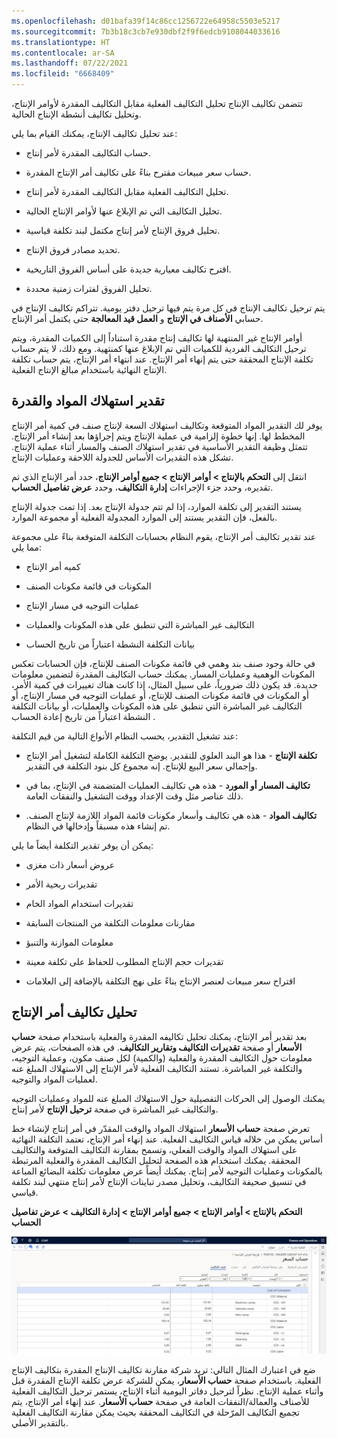 ```yaml
---
ms.openlocfilehash: d01bafa39f14c86cc1256722e64958c5503e5217
ms.sourcegitcommit: 7b3b18c3cb7e930dbf2f9f6edcb9108044033616
ms.translationtype: HT
ms.contentlocale: ar-SA
ms.lasthandoff: 07/22/2021
ms.locfileid: "6668409"
---
```

تتضمن تكاليف الإنتاج تحليل التكاليف الفعلية مقابل التكاليف المقدرة لأوامر الإنتاج، وتحليل تكاليف أنشطة الإنتاج الحالية.

عند تحليل تكاليف الإنتاج، يمكنك القيام بما يلي:

-   حساب التكاليف المقدرة لأمر إنتاج.

-   حساب سعر مبيعات مقترح بناءً على تكاليف أمر الإنتاج المقدرة.

-   تحليل التكاليف الفعلية مقابل التكاليف المقدرة لأمر إنتاج.

-   تحليل التكاليف التي تم الإبلاغ عنها لأوامر الإنتاج الحالية.

-   تحليل فروق الإنتاج لأمر إنتاج مكتمل لبند تكلفة قياسية.

-   تحديد مصادر فروق الإنتاج.

-   اقترح تكاليف معيارية جديدة على أساس الفروق التاريخية.

-   تحليل الفروق لفترات زمنية محددة.

يتم ترحيل تكاليف الإنتاج في كل مرة يتم فيها ترحيل دفتر يومية. تتراكم تكاليف الإنتاج في حسابي **الأصناف في الإنتاج** و **العمل قيد المعالجة** حتى يكتمل أمر الإنتاج.

أوامر الإنتاج غير المنتهية لها تكاليف إنتاج مقدرة استناداً إلى الكميات المقدرة، ويتم ترحيل التكاليف الفردية للكميات التي تم الإبلاغ عنها كمنتهية. ومع ذلك، لا يتم حساب تكلفة الإنتاج المحققة حتى يتم إنهاء أمر الإنتاج. عند انتهاء أمر الإنتاج، يتم حساب تكلفة الإنتاج النهائية باستخدام مبالغ الإنتاج الفعلية.

## <a name="estimate-material-and-capacity-consumption"></a>تقدير استهلاك المواد والقدرة

يوفر لك التقدير المواد المتوقعة وتكاليف استهلاك السعة لإنتاج صنف في كمية أمر الإنتاج المخطط لها. إنها خطوة إلزامية في عملية الإنتاج ويتم إجراؤها بعد إنشاء أمر الإنتاج. تتمثل وظيفة التقدير الأساسية في تقدير استهلاك الصنف والمسار أثناء عملية الإنتاج. تشكل هذه التقديرات الأساس للجدولة اللاحقة وعمليات الإنتاج.

انتقل إلى **التحكم بالإنتاج > أوامر الإنتاج > جميع أوامر الإنتاج**، حدد أمر الإنتاج الذي تم تقديره، وحدد جزء الإجراءات **إدارة التكاليف**، وحدد **عرض تفاصيل الحساب**.

يستند التقدير إلى تكلفة الموارد، إذا لم تتم جدولة الإنتاج بعد. إذا تمت جدولة الإنتاج بالفعل، فإن التقدير يستند إلى الموارد المجدولة الفعلية أو مجموعة الموارد. 

عند تقدير تكاليف أمر الإنتاج، يقوم النظام بحسابات التكلفة المتوقعة بناءً على مجموعة مما يلي:

-   كميه أمر الإنتاج

-   المكونات في قائمة مكونات الصنف

-   عمليات التوجيه في مسار الإنتاج

-   التكاليف غير المباشرة التي تنطبق على هذه المكونات والعمليات

-   بيانات التكلفة النشطة اعتباراً من تاريخ الحساب

في حالة وجود صنف بند وهمي في قائمة مكونات الصنف للإنتاج، فإن الحسابات تعكس المكونات الوهمية وعمليات المسار. يمكنك حساب التكاليف المقدرة لتضمين معلومات جديدة. قد يكون ذلك ضرورياً، على سبيل المثال، إذا كانت هناك تغييرات في كمية الأمر، أو المكونات في قائمة مكونات الصنف للإنتاج، أو عمليات التوجيه في مسار الإنتاج، أو التكاليف غير المباشرة التي تنطبق على هذه المكونات والعمليات، أو بيانات التكلفة النشطة اعتباراً من تاريخ إعادة الحساب .

عند تشغيل التقدير، يحسب النظام الأنواع التالية من قيم التكلفة:

-   **تكلفة الإنتاج** - هذا هو البند العلوي للتقدير. يوضح التكلفة الكاملة لتشغيل أمر الإنتاج وإجمالي سعر البيع للإنتاج. إنه مجموع كل بنود التكلفة في التقدير.

-   **تكاليف المسار أو المورد** - هذه هي تكاليف العمليات المتضمنة في الإنتاج، بما في ذلك عناصر مثل وقت الإعداد ووقت التشغيل والنفقات العامة.

-   **تكاليف المواد** - هذه هي تكاليف وأسعار مكونات قائمة المواد اللازمة لإنتاج الصنف. تم إنشاء هذه مسبقاً وإدخالها في النظام.


يمكن أن يوفر تقدير التكلفة أيضاً ما يلي:

-   عروض أسعار ذات مغزى

-   تقديرات ربحية الأمر

-   تقديرات استخدام المواد الخام

-   مقارنات معلومات التكلفة من المنتجات السابقة

-   معلومات الموازنة والتنبؤ

-   تقديرات حجم الإنتاج المطلوب للحفاظ على تكلفة معينة

-   اقتراح سعر مبيعات لعنصر الإنتاج بناءً على نهج التكلفة بالإضافة إلى العلامات

## <a name="analyzing-production-order-costs"></a>تحليل تكاليف أمر الإنتاج

بعد تقدير أمر الإنتاج، يمكنك تحليل تكاليفه المقدرة والفعلية باستخدام صفحة **حساب الأسعار** أو صفحة **تقديرات التكاليف وتقارير التكاليف**. في هذه الصفحات، يتم عرض معلومات حول التكاليف المقدرة والفعلية (والكمية) لكل صنف مكون، وعملية التوجيه، والتكلفة غير المباشرة. تستند التكاليف الفعلية لأمر الإنتاج إلى الاستهلاك المبلغ عنه لعمليات المواد والتوجيه.

يمكنك الوصول إلى الحركات التفصيلية حول الاستهلاك المبلغ عنه للمواد وعمليات التوجيه والتكاليف غير المباشرة في صفحة **ترحيل الإنتاج** لأمر إنتاج.

تعرض صفحة **حساب الأسعار** استهلاك المواد والوقت المقدّر في أمر إنتاج لإنشاء خط أساس يمكن من خلاله قياس التكاليف الفعلية. عند إنهاء أمر الإنتاج، تعتمد التكلفة النهائية على استهلاك المواد والوقت الفعلي، وتسمح بمقارنة التكاليف المتوقعة والتكاليف المحققة. يمكنك استخدام هذه الصفحة لتحليل التكاليف المقدرة والفعلية المرتبطة بالمكونات وعمليات التوجيه لأمر إنتاج. يمكنك أيضاً عرض معلومات تكلفة البضائع المباعة في تنسيق صحيفة التكاليف، وتحليل مصدر تباينات الإنتاج لأمر إنتاج منتهي لبند تكلفة قياسي.

**التحكم بالإنتاج > أوامر الإنتاج > جميع أوامر الإنتاج > إدارة التكاليف > عرض تفاصيل الحساب**

![لقطة شاشة لعلامة تبويب ورقة التكاليف في صفحة حساب الأسعار.](../media/costing-sheet.png) 



ضع في اعتبارك المثال التالي: تريد شركة مقارنة تكاليف الإنتاج المقدرة بتكاليف الإنتاج الفعلية. باستخدام صفحة **حساب الأسعار**، يمكن للشركة عرض تكلفة الإنتاج المقدرة قبل وأثناء عملية الإنتاج. نظراً لترحيل دفاتر اليومية أثناء الإنتاج، يستمر ترحيل التكاليف الفعلية للأصناف والعمالة/النفقات العامة في صفحة **حساب الأسعار**. عند إنهاء أمر الإنتاج، يتم تجميع التكاليف المرّحلة في التكاليف المحققة بحيث يمكن مقارنة التكاليف الفعلية بالتقدير الأصلي.
